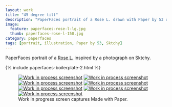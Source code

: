 ```yaml
---
layout: work
title: "45 degree tilt"
description: "PaperFaces portrait of a Rose L. drawn with Paper by 53 on an iPad."
image: 
  feature: paperfaces-rose-l-lg.jpg
  thumb: paperfaces-rose-l-150.jpg
category: paperfaces
tags: [portrait, illustration, Paper by 53, Sktchy]
---
```


PaperFaces portrait of a [Rose L.](http://sktchy.com/Bf0pYC) inspired by a photograph on Sktchy.

{% include paperfaces-boilerplate-2.html %}

<figure class="third">
	<a href="{{ site.url }}/images/paperfaces-rose-l-process-1-lg.jpg"><img src="{{ site.url }}/images/paperfaces-rose-l-process-1-600.jpg" alt="Work in process screenshot"></a>
	<a href="{{ site.url }}/images/paperfaces-rose-l-process-2-lg.jpg"><img src="{{ site.url }}/images/paperfaces-rose-l-process-2-600.jpg" alt="Work in process screenshot"></a>
	<a href="{{ site.url }}/images/paperfaces-rose-l-process-3-lg.jpg"><img src="{{ site.url }}/images/paperfaces-rose-l-process-3-600.jpg" alt="Work in process screenshot"></a>
	<a href="{{ site.url }}/images/paperfaces-rose-l-process-4-lg.jpg"><img src="{{ site.url }}/images/paperfaces-rose-l-process-4-600.jpg" alt="Work in process screenshot"></a>
	<a href="{{ site.url }}/images/paperfaces-rose-l-process-5-lg.jpg"><img src="{{ site.url }}/images/paperfaces-rose-l-process-5-600.jpg" alt="Work in process screenshot"></a>
	<a href="{{ site.url }}/images/paperfaces-rose-l-process-6-lg.jpg"><img src="{{ site.url }}/images/paperfaces-rose-l-process-6-600.jpg" alt="Work in process screenshot"></a>
	<a href="{{ site.url }}/images/paperfaces-rose-l-process-7-lg.jpg"><img src="{{ site.url }}/images/paperfaces-rose-l-process-7-600.jpg" alt="Work in process screenshot"></a>
	<figcaption>Work in progress screen captures Made with Paper.</figcaption>
</figure>